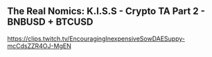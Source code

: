 ## The Real Nomics: K.I.S.S - Crypto TA Part 2 - BNBUSD + BTCUSD
https://clips.twitch.tv/EncouragingInexpensiveSowDAESuppy-mcCdsZZR4OJ-MgEN
